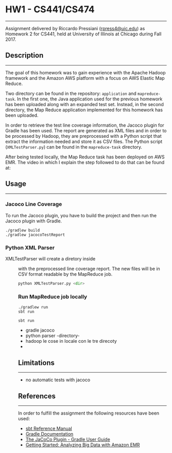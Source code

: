 # HW1 - CS441/CS474
___
Assignment delivered by Riccardo Pressiani ([rpress4@uic.edu](mailto:rpress4@uic.edu)) as Homework 2 for CS441, held at University of Illinois at Chicago during Fall 2017.

## Description
___
The goal of this homework was to gain experience with the Apache Hadoop framework and the Amazon AWS platform with a focus on AWS Elastic Map Reduce.

Two directory can be found in the repository: `application` and `mapreduce-task`. In the first one, the Java application used for the previous homework has been uploaded along with an expanded test set. Instead, in the second directory, the Map Reduce application implemented for this homework has been uploaded.

In order to retrieve the test line coverage information, the Jacoco plugin for Gradle has been used. The report are generated as XML files and in order to be processed by Hadoop, they are preprocessed with a Python script that extract the information needed and store it as CSV files. The Python script (`XMLTestParser.py`) can be found in the `mapreduce-task` directory.

After being tested locally, the Map Reduce task has been deployed on AWS EMR. The video in which I explain the step followed to do that can be found at: 

## Usage
___

### Jacoco Line Coverage

To run the Jacoco plugin, you have to build the project and then run the Jacoco plugin with Gradle.

```shell
./gradlew build
./gradlew jacocoTestReport
```

### Python XML Parser

XMLTestParser will create a diretory inside <dir> with the preprocessed line coverage report. The new files will be in CSV format readable by the MapReduce job.

```python
python XMLTestParser.py <dir>
```


### Run MapReduce job locally

```
./gradlew run 
sbt run
```

`sbt run`

* gradle jacoco
* python parser -directory-
* hadoop le cose in locale con le tre direcoty
*


## Limitations
___
* no automatic tests with jacoco

## References
___
In order to fulfill the assignment the following resources have been used:

* [sbt Reference Manual](http://www.scala-sbt.org/1.x/docs/index.html)
* [Gradle Documentation](https://gradle.org/docs/)
* [The JaCoCo Plugin - Gradle User Guide](https://docs.gradle.org/current/userguide/jacoco_plugin.html)
* [Getting Started: Analyzing Big Data with Amazon EMR](http://docs.aws.amazon.com/emr/latest/ManagementGuide/emr-gs.html)
